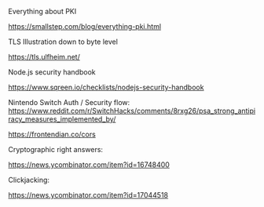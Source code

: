 Everything about PKI

https://smallstep.com/blog/everything-pki.html

TLS Illustration down to byte level

https://tls.ulfheim.net/

Node.js security handbook

https://www.sqreen.io/checklists/nodejs-security-handbook

Nintendo Switch Auth / Security flow:
https://www.reddit.com/r/SwitchHacks/comments/8rxg26/psa_strong_antipiracy_measures_implemented_by/

https://frontendian.co/cors

Cryptographic right answers:

https://news.ycombinator.com/item?id=16748400

Clickjacking:

https://news.ycombinator.com/item?id=17044518
